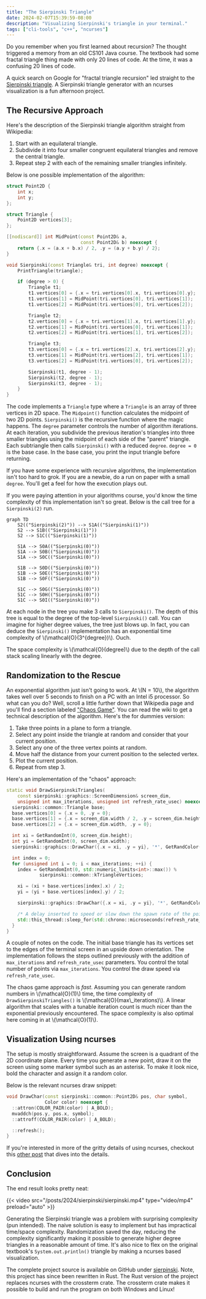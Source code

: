 ```yaml
---
title: "The Sierpinski Triangle"
date: 2024-02-07T15:39:59-08:00
description: "Visualizing Sierpinski's triangle in your terminal."
tags: ["cli-tools", "c++", "ncurses"]
---
```


Do you remember when you first learned about recursion? The thought triggered a
memory from an old CS101 Java course. The textbook had some fractal triangle
thing made with only 20 lines of code. At the time, it was a confusing 20 lines
of code.

A quick search on Google for "fractal triangle recursion" led straight to the
[Sierpinski triangle][1]. A Sierpinski triangle generator with an ncurses
visualization is a fun afternoon project.

## The Recursive Approach

Here's the description of the Sierpinski triangle algorithm straight from
Wikipedia:

1. Start with an equilateral triangle.
2. Subdivide it into four smaller congruent equilateral triangles and remove the
   central triangle.
3. Repeat step 2 with each of the remaining smaller triangles infinitely.

Below is one possible implementation of the algorithm:

```cpp
struct Point2D {
    int x;
    int y;
};

struct Triangle {
    Point2D vertices[3];
};

[[nodiscard]] int MidPoint(const Point2D& a,
                           const Point2D& b) noexcept {
    return {.x = (a.x + b.x) / 2, .y = (a.y + b.y) / 2};
}

void Sierpinski(const Triangle& tri, int degree) noexcept {
    PrintTriangle(triangle);

    if (degree > 0) {
        Triangle t1;
        t1.vertices[0] = {.x = tri.vertices[0].x, tri.vertices[0].y};
        t1.vertices[1] = MidPoint(tri.vertices[0], tri.vertices[1]);
        t1.vertices[2] = MidPoint(tri.vertices[0], tri.vertices[2]);

        Triangle t2;
        t2.vertices[0] = {.x = tri.vertices[1].x, tri.vertices[1].y};
        t2.vertices[1] = MidPoint(tri.vertices[0], tri.vertices[1]);
        t2.vertices[2] = MidPoint(tri.vertices[1], tri.vertices[2]);

        Triangle t3;
        t3.vertices[0] = {.x = tri.vertices[2].x, tri.vertices[2].y};
        t3.vertices[1] = MidPoint(tri.vertices[2], tri.vertices[1]);
        t3.vertices[2] = MidPoint(tri.vertices[0], tri.vertices[2]);

        Sierpinski(t1, degree - 1);
        Sierpinski(t2, degree - 1);
        Sierpinski(t3, degree - 1);
    }
}
```

The code implements a `Triangle` type where a `Triangle` is an array of three
vertices in 2D space. The `Midpoint()` function calculates the midpoint of two
2D points. `Sierpinski()` is the recursive function where the magic happens. The
`degree` parameter controls the number of algorithm iterations. At each
iteration, you subdivide the previous iteration's triangles into three smaller
triangles using the midpoint of each side of the "parent" triangle. Each
subtriangle then calls `Sierpinski()` with a reduced `degree`. `degree = 0` is
the base case. In the base case, you print the input triangle before returning.

If you have some experience with recursive algorithms, the implementation isn't
too hard to grok. If you are a newbie, do a run on paper with a small `degree`.
You'll get a feel for how the execution plays out.

If you were paying attention in your algorithms course, you'd know the time
complexity of this implementation isn't so great. Below is the call tree for a
`Sierpinski(2)` run.

```mermaid
graph TD
    S2(("Sierpinski(2)")) --> S1A(("Sierpinski(1)"))
    S2 --> S1B(("Sierpinski(1)"))
    S2 --> S1C(("Sierpinski(1)"))

    S1A --> S0A(("Sierpinski(0)"))
    S1A --> S0B(("Sierpinski(0)"))
    S1A --> S0C(("Sierpinski(0)"))

    S1B --> S0D(("Sierpinski(0)"))
    S1B --> S0E(("Sierpinski(0)"))
    S1B --> S0F(("Sierpinski(0)"))

    S1C --> S0G(("Sierpinski(0)"))
    S1C --> S0H(("Sierpinski(0)"))
    S1C --> S0I(("Sierpinski(0)"))
```

At each node in the tree you make 3 calls to `Sierpinski()`. The depth of this
tree is equal to the degree of the top-level `Sierpinski()` call. You can
imagine for higher degree values, the tree just blows up. In fact, you can
deduce the `Sierpinski()` implementation has an exponential time complexity of
\\(\\mathcal{O}(3^{degree})\\). Ouch.

The space complexity is \\(\\mathcal{O}(degree)\\) due to the depth of the call
stack scaling linearly with the degree.

## Randomization to the Rescue

An exponential algorithm just isn't going to work. At \\(N = 10\\), the
algorithm takes well over 5 seconds to finish on a PC with an Intel i5
processor. So what can you do? Well, scroll a little further down that Wikipedia
page and you'll find a section labeled ["Chaos Game"][2]. You can read the wiki
to get a technical description of the algorithm. Here's the for dummies version:

1. Take three points in a plane to form a triangle.
2. Select any point inside the triangle at random and consider that your current
   position.
3. Select any one of the three vertex points at random.
4. Move half the distance from your current position to the selected vertex.
5. Plot the current position.
6. Repeat from step 3.

Here's an implementation of the "chaos" approach:

```cpp
static void DrawSierpinskiTriangles(
    const sierpinski::graphics::ScreenDimension& screen_dim,
    unsigned int max_iterations, unsigned int refresh_rate_usec) noexcept {
  sierpinski::common::Triangle base;
  base.vertices[0] = {.x = 0, .y = 0};
  base.vertices[1] = {.x = screen_dim.width / 2, .y = screen_dim.height};
  base.vertices[2] = {.x = screen_dim.width, .y = 0};

  int xi = GetRandomInt(0, screen_dim.height);
  int yi = GetRandomInt(0, screen_dim.width);
  sierpinski::graphics::DrawChar({.x = xi, .y = yi}, '*', GetRandColor());

  int index = 0;
  for (unsigned int i = 0; i < max_iterations; ++i) {
    index = GetRandomInt(0, std::numeric_limits<int>::max()) %
            sierpinski::common::kTriangleVertices;

    xi = (xi + base.vertices[index].x) / 2;
    yi = (yi + base.vertices[index].y) / 2;

    sierpinski::graphics::DrawChar({.x = xi, .y = yi}, '*', GetRandColor());

    /* A delay inserted to speed or slow down the spawn rate of the points. */
    std::this_thread::sleep_for(std::chrono::microseconds(refresh_rate_usec));
  }
}
```

A couple of notes on the code. The initial base triangle has its vertices set to
the edges of the terminal screen in an upside down orientation. The
implementation follows the steps outlined previously with the addition of
`max_iterations` and `refresh_rate_usec` parameters. You control the total
number of points via `max_iterations`. You control the draw speed via
`refresh_rate_usec`.

The chaos game approach is _fast_. Assuming you can generate random numbers in
\\(\\mathcal{O}(1)\\) time, the time complexity of `DrawSierpinskiTriangles()`
is \\(\\mathcal{O}(max\\\_iterations)\\). A linear algorithm that scales with a
tunable iteration count is much nicer than the exponential previously
encountered. The space complexity is also optimal here coming in at
\\(\\mathcal{O}(1)\\).

## Visualization Using ncurses

The setup is mostly straightforward. Assume the screen is a quadrant of the 2D
coordinate plane. Every time you generate a new point, draw it on the screen
using some marker symbol such as an asterisk. To make it look nice, bold the
character and assign it a random color.

Below is the relevant ncurses draw snippet:

```cpp
void DrawChar(const sierpinski::common::Point2D& pos, char symbol,
              Color color) noexcept {
  ::attron(COLOR_PAIR(color) | A_BOLD);
  mvaddch(pos.y, pos.x, symbol);
  ::attroff(COLOR_PAIR(color) | A_BOLD);

  ::refresh();
}
```

If you're interested in more of the gritty details of using ncurses, checkout
this [other post][3] that dives into the details.

## Conclusion

The end result looks pretty neat:

{{< video src="/posts/2024/sierpinski/sierpinski.mp4" type="video/mp4" preload="auto" >}}

Generating the Sierpinski triangle was a problem with surprising complexity (pun
intended). The naive solution is easy to implement but has impractical
time/space complexity. Randomization saved the day, reducing the complexity
significantly making it possible to generate higher degree triangles in a
reasonable amount of time. It's also nice to flex on the original textbook's
`System.out.println()` triangle by making a ncurses based visualization.

The complete project source is available on GitHub under [sierpinski][4]. Note,
this project has since been rewritten in Rust. The Rust version of the project
replaces ncurses with the crossterm crate. The crossterm crate makes it possible
to build and run the program on both Windows and Linux!

[1]: https://en.wikipedia.org/wiki/Sierpi%C5%84ski_triangle#
[2]: https://en.wikipedia.org/wiki/Sierpi%C5%84ski_triangle#Chaos_game
[3]: https://programmador.com/posts/2023/snake-in-the-terminal/
[4]: https://github.com/ivan-guerra/sierpinski
